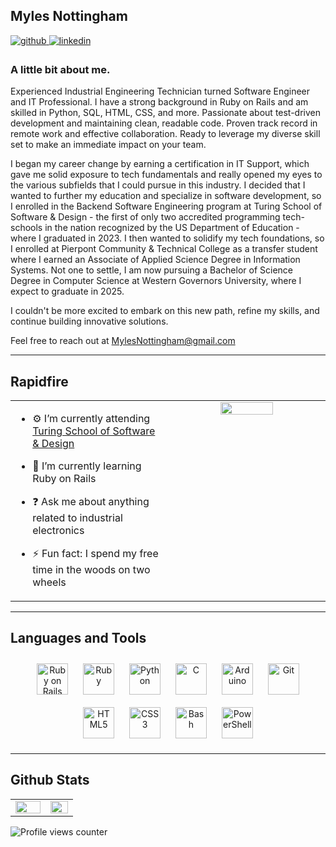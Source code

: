 ## Myles Nottingham

<a href="https://github.com/MylesNottingham" target="_blank">
<img src=https://img.shields.io/badge/github-%2324292e.svg?&style=for-the-badge&logo=github&logoColor=white alt=github style="margin-bottom: 5px;" />
</a>
<a href="https://linkedin.com/in/MylesNottingham" target="_blank">
<img src=https://img.shields.io/badge/linkedin-%231E77B5.svg?&style=for-the-badge&logo=linkedin&logoColor=white alt=linkedin style="margin-bottom: 5px;" />
</a>

### A little bit about me.
Experienced Industrial Engineering Technician turned Software Engineer and IT Professional. I have a strong background in Ruby on Rails and am skilled in Python, SQL, HTML, CSS, and more. Passionate about test-driven development and maintaining clean, readable code. Proven track record in remote work and effective collaboration. Ready to leverage my diverse skill set to make an immediate impact on your team.

I began my career change by earning a certification in IT Support, which gave me solid exposure to tech fundamentals and really opened my eyes to the various subfields that I could pursue in this industry. I decided that I wanted to further my education and specialize in software development, so I enrolled in the Backend Software Engineering program at Turing School of Software & Design - the first of only two accredited programming tech-schools in the nation recognized by the US Department of Education - where I graduated in 2023. I then wanted to solidify my tech foundations, so I enrolled at Pierpont Community & Technical College as a transfer student where I earned an Associate of Applied Science Degree in Information Systems. Not one to settle, I am now pursuing a Bachelor of Science Degree in Computer Science at Western Governors University, where I expect to graduate in 2025.

I couldn't be more excited to embark on this new path, refine my skills, and continue building innovative solutions.

Feel free to reach out at MylesNottingham@gmail.com

---

## Rapidfire

<table><tr><td valign="top" width="50%">

- ⚙️ I’m currently attending [Turing School of Software & Design](https://turing.edu/)

- 💎 I’m currently learning Ruby on Rails

- ❓ Ask me about anything related to industrial electronics

- ⚡ Fun fact: I spend my free time in the woods on two wheels

</td><td valign="top" width="50%">

<div align="center">
<img src="https://octodex.github.com/images/ironcat.jpg" align="center" style="width: 60%" />
</div>

</td></tr></table>

---

## Languages and Tools
<div align="center">
<a href="https://rubyonrails.org/" target="_blank"><img style="margin: 10px" src="https://profilinator.rishav.dev/skills-assets/rails-original-wordmark.svg" alt="Ruby on Rails" height="50" /></a>
<a href="https://www.ruby-lang.org/en/" target="_blank"><img style="margin: 10px" src="https://upload.wikimedia.org/wikipedia/commons/thumb/7/73/Ruby_logo.svg/480px-Ruby_logo.svg.png" alt="Ruby" height="50" /></a>
<a href="https://www.python.org/" target="_blank"><img style="margin: 10px" src="https://profilinator.rishav.dev/skills-assets/python-original.svg" alt="Python" height="50" /></a>
<a href="https://www.cprogramming.com/" target="_blank"><img style="margin: 10px" src="https://profilinator.rishav.dev/skills-assets/c-original.svg" alt="C" height="50" /></a>
<a href="https://www.arduino.cc/" target="_blank"><img style="margin: 10px" src="https://profilinator.rishav.dev/skills-assets/arduino.png" alt="Arduino" height="50" /></a>
<a href="https://github.com/" target="_blank"><img style="margin: 10px" src="https://profilinator.rishav.dev/skills-assets/git-scm-icon.svg" alt="Git" height="50" /></a>
<a href="https://en.wikipedia.org/wiki/HTML5" target="_blank"><img style="margin: 10px" src="https://profilinator.rishav.dev/skills-assets/html5-original-wordmark.svg" alt="HTML5" height="50" /></a>
<a href="https://www.w3schools.com/css/" target="_blank"><img style="margin: 10px" src="https://profilinator.rishav.dev/skills-assets/css3-original-wordmark.svg" alt="CSS3" height="50" /></a>
<a href="https://www.gnu.org/software/bash/" target="_blank"><img style="margin: 10px" src="https://bashlogo.com/img/logo/svg/full_colored_light.svg" alt="Bash" height="50" /></a>
<a href="https://docs.microsoft.com/en-us/powershell/" target="_blank"><img style="margin: 10px" src="https://profilinator.rishav.dev/skills-assets/powershell.png" alt="PowerShell" height="50" /></a>
</div>

---

## Github Stats
<table><tr><td valign="top" width="50%">

<img src="https://github-readme-stats.vercel.app/api?username=MylesNottingham&theme=radical&show_icons=true&count_private=true&hide_border=true" align="left" style="width: 100%" />

</td><td valign="top" width="39%">

<img src="https://github-readme-stats.vercel.app/api/top-langs/?username=MylesNottingham&theme=radical&hide_border=true&layout=compact" align="left" style="width: 100%" />

</td></tr></table>

![Profile views counter](https://komarev.com/ghpvc/?username=MylesNottingham&&style=flat-square)

<br />
